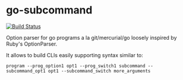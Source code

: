 go-subcommand
=============

[![Build Status](https://travis-ci.org/capitancambio/go-subcommand.png?branch=master)](https://travis-ci.org/capitancambio/go-subcommand)

Option parser for go programs a la git/mercurial/go loosely inspired by Ruby's OptionParser.


It allows to build CLIs easily supporting syntax similar to:

```
program --prog_option1 opt1 --prog_switch1 subcommand --subcommand_opt1 opt1 --subcommand_switch more_arguments
```

